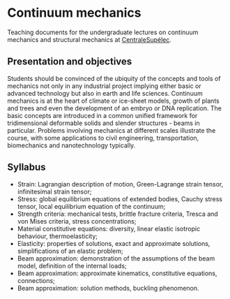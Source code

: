 # Continuum mechanics

Teaching documents for the undergraduate lectures on continuum mechanics and structural mechanics at [CentraleSupélec](www.centralesupelec.fr).

## Presentation and objectives

Students should be convinced of the ubiquity of the concepts and tools of mechanics not only in any industrial project implying either basic or advanced technology but also in earth and life sciences. Continuum mechanics is at the heart of climate or ice-sheet models, growth of plants and trees and even the development of an embryo or DNA replication. The basic concepts are introduced in a common unified framework for tridimensional deformable solids and slender structures - beams in particular. Problems involving mechanics at different scales illustrate the course, with some applications to civil engineering, transportation, biomechanics and nanotechnology typically.

## Syllabus

* Strain: Lagrangian description of motion, Green-Lagrange strain tensor, infinitesimal strain tensor;
* Stress: global equilibrium equations of extended bodies, Cauchy stress tensor, local equilibrium equation of the continuum;
* Strength criteria: mechanical tests, brittle fracture criteria, Tresca and von Mises criteria, stress concentrations;
* Material constitutive equations: diversity, linear elastic isotropic behaviour, thermoelasticity;
* Elasticity: properties of solutions, exact and approximate solutions, simplifications of an elastic problem;
* Beam approximation: demonstration of the assumptions of the beam model, definition of the internal loads;
* Beam approximation: approximate kinematics, constitutive equations, connections;
* Beam approximation: solution methods, buckling phenomenon.

